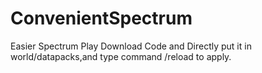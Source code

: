 # ConvenientSpectrum
Easier Spectrum Play
Download Code and Directly put it in world/datapacks,and type command /reload to apply.
